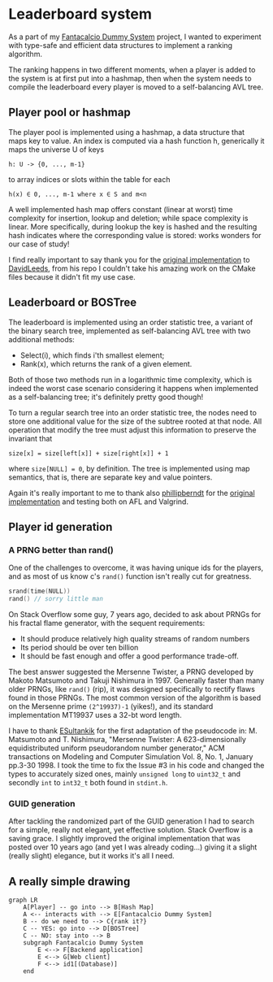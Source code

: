 # Leaderboard system

As a part of my [Fantacalcio Dummy System](https://github.com/AlessVolpe/FantacalcioDummySystem.git)
project, I wanted to experiment with type-safe and efficient data structures
to implement a ranking algorithm.

The ranking happens in two different moments, when a player is added to the
system is at first put into a hashmap, then when the system needs to compile
the leaderboard every player is moved to a self-balancing AVL tree.

## Player pool or hashmap

The player pool is implemented using a hashmap, a data structure that maps
key to value. An index is computed via a hash function h, generically it maps
the universe U of keys

```
h: U -> {0, ..., m-1}
```

to array indices or slots within
the table for each

```
h(x) ∈ 0, ..., m-1 where x ∈ S and m<n
```

A well implemented hash map offers constant (linear at worst) time complexity
for insertion, lookup and deletion; while space complexity is linear. More
specifically, during lookup the key is hashed and the resulting hash indicates
where the corresponding value is stored: works wonders for our case of study!

I find really important to say thank you for the
[original implementation](https://github.com/DavidLeeds/hashmap.git) to
[DavidLeeds](https://github.com/DavidLeeds), from his repo I couldn't take his
amazing work on the CMake files because it didn't fit my use case.

## Leaderboard or BOSTree

The leaderboard is implemented using an order statistic tree,
a variant of the binary search tree, implemented as self-balancing AVL tree
with two additional methods:

- Select(i), which finds i'th smallest element;
- Rank(x), which returns the rank of a given element.

Both of those two methods run in a logarithmic time complexity, which is indeed
the worst case scenario considering it happens when implemented as a
self-balancing tree; it's definitely pretty good though!

To turn a regular search tree into an order statistic tree, the nodes need to
store one additional value for the size of the subtree rooted at that node.
All operation that modify the tree must adjust this information to preserve the
invariant that

```
size[x] = size[left[x]] + size[right[x]] + 1
```

where ```size[NULL] = 0```, by definition.
The tree is implemented using map semantics, that is, there are separate key
and value pointers.

Again it's really important to me to thank also
[phillipberndt](https://github.com/phillipberndt) for the
[original implementation](https://github.com/phillipberndt/bostree.git) and
testing both on AFL and Valgrind.

## Player id generation

### A PRNG better than rand()

One of the challenges to overcome, it was having unique ids for the players, 
and as most of us know c's ```rand()``` function isn't really cut for 
greatness.
```c++
srand(time(NULL))
rand() // sorry little man
```
On Stack Overflow some guy, 7 years ago, decided to ask about PRNGs for his fractal
flame generator, with the sequent requirements:
- It should produce relatively high quality streams of random numbers
- Its period should be over ten billion
- It should be fast enough and offer a good performance trade-off.

The best answer suggested the Mersenne Twister, a PRNG developed by Makoto Matsumoto
and Takuji Nishimura in 1997. Generally faster than many older PRNGs, like ```rand()```
(rip), it was designed specifically to rectify flaws found in those PRNGs.
The most common version of the algorithm is based on the Mersenne prime ```(2^19937)-1```
(yikes!), and its standard implementation MT19937 uses a 32-bt word length.

I have to thank [ESultankik](https://github.com/ESultanik) for the first adaptation of the 
pseudocode in: M. Matsumoto and T. Nishimura, "Mersenne Twister: A 623-dimensionally 
equidistributed uniform pseudorandom number generator," ACM transactions on Modeling and 
Computer Simulation Vol. 8, No. 1, January pp.3-30 1998. I took the time to fix the Issue #3 
in his code and changed the types to accurately sized ones, mainly ```unsigned long``` to 
```uint32_t``` and secondly ```int``` to ```int32_t``` both found in ```stdint.h```.

### GUID generation

After tackling the randomized part of the GUID generation I had to search for a simple, really 
not elegant, yet effective solution. Stack Overflow is a saving grace. I slightly improved the
original implementation that was posted over 10 years ago (and yet I was already coding...)
giving it a slight (really slight) elegance, but it works it's all I need.

## A really simple drawing

```mermaid
graph LR
    A[Player] -- go into --> B[Hash Map]
    A <-- interacts with --> E[Fantacalcio Dummy System]
    B -- do we need to --> C{rank it?}
    C -- YES: go into --> D[BOSTree]
    C -- NO: stay into --> B
    subgraph Fantacalcio Dummy System
        E <--> F[Backend application]
        E <--> G[Web client]
        F <--> id1[(Database)]
    end
```